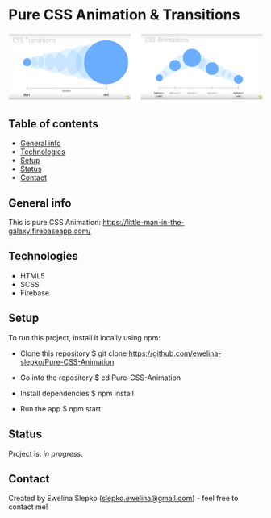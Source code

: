 # Pure CSS Animation & Transitions

![screenshot](images/screenshot.png)

## Table of contents

- [General info](#general-info)
- [Technologies](#technologies)
- [Setup](#setup)
- [Status](#status)
- [Contact](#contact)

## General info

This is pure CSS Animation: https://little-man-in-the-galaxy.firebaseapp.com/

## Technologies

- HTML5
- SCSS
- Firebase

## Setup

To run this project, install it locally using npm:

- Clone this repository
  \$ git clone https://github.com/ewelina-slepko/Pure-CSS-Animation

- Go into the repository
  \$ cd Pure-CSS-Animation

- Install dependencies
  \$ npm install

- Run the app
  \$ npm start

## Status

Project is: _in progress_.

## Contact

Created by Ewelina Ślepko (slepko.ewelina@gmail.com) - feel free to contact me!

